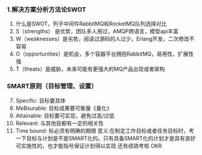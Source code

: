 ### 1.解决方案分析方法论SWOT

 1. 什么是SWOT，列子中间件RabbitMQ和RocketMQ队列选择对比
 2. S（strengths） 是优势，团队多人用过，AMQP跨语言，模型api丰富
 3. W（weaknesses）是劣势，阅读过源码的人过少，Erlang开发，二次修改不容易
 4. O（opportunities）是机会，多个容器平台拥抱RabbitMQ，易用性，扩展性强
 5. T（theats）是威胁，未来可能有更强大的MQ产品出现或者架构
 
 ### SMART原则（目标管理、设置）
 7. Specific: 目标要具体
 8. MeBsurable: 目标成果要可衡量《量化》
 9. Attainable: 目标要可实现，避免过高/过低
 10. Relevant: 与其他目都有一定的相关性
 11. Time bound: 标必须有明确的期限
意义:在制定工作目标或者任务目标时，考一下目标与计划是不是SMART化的。只有具备SMART化的计划才是具有良好可实施性的，也才能指号保证计划得以实现
还有绩效考核 OKR



<!--stackedit_data:
eyJoaXN0b3J5IjpbLTMxNDYyODQ1MCw5MTY1NTY4NjYsLTEyNT
YxMTY1MDYsNDg0MjQwMjI5LC01NTYyNDEyMTcsLTE3MjgxNjI0
OTNdfQ==
-->
